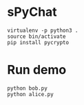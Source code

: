 # sPyChat

```
virtualenv -p python3 .
source bin/activate
pip install pycrypto
```

# Run demo

```
python bob.py
python alice.py
```